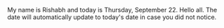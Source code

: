 My name is Rishabh and today is Thursday, September 22. Hello all. The date will automatically update to today's date in case you did not notice.
